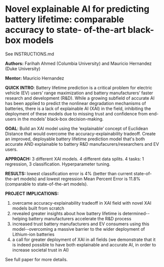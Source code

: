 # Novel explainable AI for predicting battery lifetime: comparable accuracy to state- of-the-art black-box models

See INSTRUCTIONS.md

**Authors:** Farihah Ahmed (Columbia University) and Mauricio Hernandez (Duke University)

**Mentor:** Mauricio Hernandez

**QUICK INTRO**: Battery lifetime prediction is a critical problem for electric vehicle (EV) users’ range maximization and battery manufacturers’ faster research and development (R&D). While a growing subfield of accurate AI has been applied to predict the nonlinear degradation mechanisms of batteries, there is a lack of explainable AI (XAI) in the field, inhibiting the deployment of these models due to missing trust and confidence from end- users in the models’ black-box decision-making.

**GOAL**: Build an XAI model using the ‘explainable’ concept of Euclidean Distance that would overcome the accuracy-explainability tradeoff. Create an improved, deployable battery lifetime prediction model that's both accurate AND explainable to battery R&D manufacurers/researchers and EV users.

**APPROACH:** 3 different XAI models. 4 different data splits. 4 tasks: 1 regression, 3 classification. Hyperparameter tuning.

**RESULTS:** lowest classification error is 4% (better than current state-of-the-art models) and lowest regression Mean Percent Error is 11.8% (comparable to state-of-the-art models).

**PROJECT IMPLICATIONS:**
1. overcame accuracy-explainability tradeoff in XAI field with novel XAI models built from scratch
2. revealed greater insights about how battery lifetime is determined--helping battery manufacturers accelerate the R&D process
3. increased trust battery manufacturers and EV consumers using this model--overcoming a massive barrier to the wider deployment of Lithium-ion batteries
4. a call for greater deployment of XAI in all fields (we demonstrate that it is indeed possible to have both explainable and accurate AI, in order to increase societal trust in AI)

See full paper for more details.
